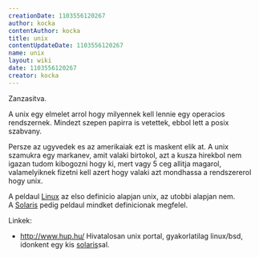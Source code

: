 ```yaml
---
creationDate: 1103556120267 
author: kocka 
contentAuthor: kocka 
title: unix 
contentUpdateDate: 1103556120267 
name: unix 
layout: wiki 
date: 1103556120267 
creator: kocka 
---
```

Zanzasitva.

A unix egy elmelet arrol hogy milyennek kell lennie egy operacios rendszernek. Mindezt szepen papirra is vetettek, ebbol lett a posix szabvany.

Persze az ugyvedek es az amerikaiak ezt is maskent elik at. A unix szamukra egy markanev, amit valaki birtokol, azt a kusza hirekbol nem igazan tudom kibogozni hogy ki, mert vagy 5 ceg allitja magarol, valamelyiknek fizetni kell azert hogy valaki azt mondhassa a rendszererol hogy unix.

A peldaul [Linux](Linux.html) az elso definicio alapjan unix, az utobbi alapjan nem.<br/>
A [Solaris](Solaris.html) pedig peldaul mindket definicionak megfelel.<br/>

Linkek:<br/>

*   http://www.hup.hu/ Hivatalosan unix portal, gyakorlatilag linux/bsd, idonkent egy kis [solaris](Solaris.html)sal.
